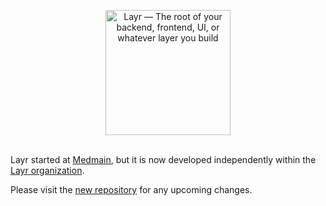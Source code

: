 <p align="center">
	<img src="assets/layr-logo.svg" width="200" alt="Layr — The root of your backend, frontend, UI, or whatever layer you build">
	<br>
	<br>
</p>

Layr started at [Medmain](https://medmain.com), but it is now developed independently within the [Layr organization](https://github.com/layrjs).

Please visit the [new repository](https://github.com/layrjs/layr) for any upcoming changes.
